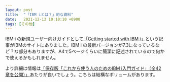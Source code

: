 ```yaml
---
layout: post
title:  "「IBM iとは？」的な資料"
date:   2021-12-13 10:10:10 +0900
tags: [その他]
---
```

IBM i の新規ユーザー向けガイドとして[「Getting started with IBM i」](https://developer.ibm.com/articles/i-newtoibmi/)という記事がIBMのサイトにありました。IBM i の最新バージョンが7.3になっているなど？な部分もありますが、A4で5ページくらいに簡潔に記述されているので何かで使えるかもしれません。

より詳細は情報は[「保存版「これから使う人のためのIBM i入門ガイド」（全42章を公開）」](https://www.imagazine.co.jp/imagazine-7071/)あたりが良いでしょう。こちらは結構なボリュームがあります。
